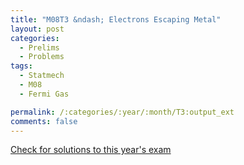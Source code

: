 ```yaml
---
title: "M08T3 &ndash; Electrons Escaping Metal"
layout: post
categories:
  - Prelims
  - Problems
tags:
  - Statmech
  - M08
  - Fermi Gas

permalink: /:categories/:year/:month/T3:output_ext
comments: false
---
```

<object data="2008M3T.pdf" type="application/pdf" width="100%" height="500"></object>
<div class="message"><a href='https://princetonprelim.com/prelim/21/'>Check for solutions to this year's exam</a></div>